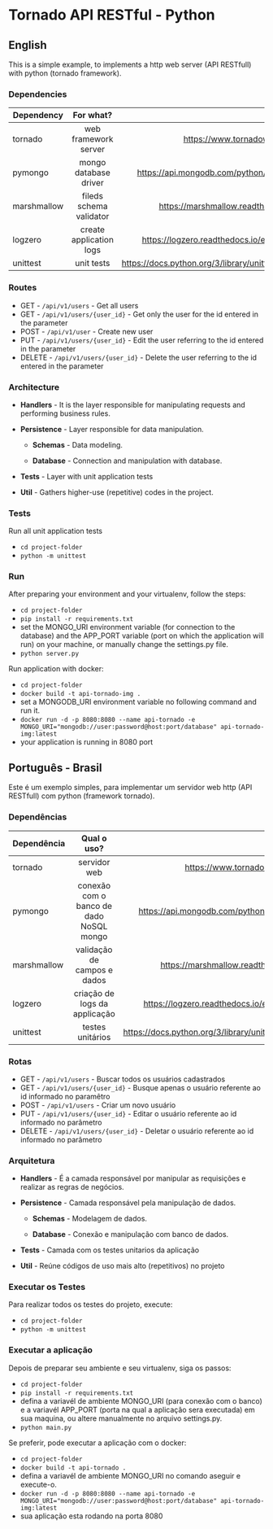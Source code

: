 # Tornado API RESTful - Python

## English

This is a simple example, to implements a http web server (API RESTfull) with python (tornado framework).


### Dependencies

| Dependency        | For what?           | Link  |
| ------------- |:-------------:| -----:|
| tornado | web framework server    |    https://www.tornadoweb.org/ |
| pymongo      | mongo database driver | https://api.mongodb.com/python/current/ |
| marshmallow      | fileds schema validator     |   https://marshmallow.readthedocs.io |
| logzero | create application logs   |    https://logzero.readthedocs.io/en/latest/ |
| unittest | unit tests   |    https://docs.python.org/3/library/unittest.html |


### Routes

* GET - `/api/v1/users` - Get all users
* GET - `/api/v1/users/{user_id}` - Get only the user for the id entered in the parameter
* POST - `/api/v1/user` - Create new user
* PUT - `/api/v1/users/{user_id}` - Edit the user referring to the id entered in the parameter
* DELETE - `/api/v1/users/{user_id}` - Delete the user referring to the id entered in the parameter

### Architecture

* **Handlers** - It is the layer responsible for manipulating requests and performing business rules.

* **Persistence** - Layer responsible for data manipulation.

    * **Schemas** - Data modeling.
    
    * **Database** - Connection and manipulation with database.
    
* **Tests** - Layer with unit application tests

* **Util** - Gathers higher-use (repetitive) codes in the project.


### Tests
Run all unit application tests
* `cd project-folder`
* `python -m unittest`

### Run
After preparing your environment and your virtualenv, follow the steps:

* `cd project-folder`
* `pip install -r requirements.txt`
*  set the MONGO_URI environment variable (for connection to the database) and the APP_PORT variable (port on which the application will run) on your machine, or manually change the settings.py file.
* `python server.py`

Run application with docker:
* `cd project-folder`
* `docker build -t api-tornado-img .`
*  set a MONGODB_URI environment variable no following command and run it.
* `docker run -d -p 8080:8080 --name api-tornado -e MONGO_URI="mongodb://user:password@host:port/database" api-tornado-img:latest`
* your application is running in 8080 port

##


## Português - Brasil

Este é um exemplo simples, para implementar um servidor web http (API RESTfull) com python (framework tornado).


### Dependências

| Dependência        | Qual o uso?           | Link  |
| ------------- |:-------------:| -----:|
| tornado | servidor web    |    https://www.tornadoweb.org/ |
| pymongo      | conexão com o banco de dado NoSQL mongo | https://api.mongodb.com/python/current/ |
| marshmallow      | validação de campos e dados     |   https://marshmallow.readthedocs.io |
| logzero | criação de logs da applicação   |    https://logzero.readthedocs.io/en/latest/ |
| unittest | testes unitários   |    https://docs.python.org/3/library/unittest.html |

### Rotas

* GET - `/api/v1/users` - Buscar todos os usuários cadastrados
* GET - `/api/v1/users/{user_id}` - Busque apenas o usuário referente ao id informado no paramêtro
* POST - `/api/v1/users` - Criar um novo usuário
* PUT - `/api/v1/users/{user_id}` - Editar o usuário referente ao id informado no parâmetro
* DELETE - `/api/v1/users/{user_id}` - Deletar o usuário referente ao id informado no parâmetro

### Arquitetura

* **Handlers** - É a camada responsável por manipular as requisições e realizar as regras de negócios.

* **Persistence** - Camada responsável pela manipulação de dados.

    * **Schemas** - Modelagem de dados.
    
    * **Database** - Conexão e manipulação com banco de dados.

* **Tests** - Camada com os testes unitarios da aplicação

* **Util** - Reúne códigos de uso mais alto (repetitivos) no projeto


### Executar os Testes
Para realizar todos os testes do projeto, execute:
* `cd project-folder`
* `python -m unittest`


### Executar a aplicação

Depois de preparar seu ambiente e seu virtualenv, siga os passos:

* `cd project-folder`
* `pip install -r requirements.txt`
*  defina a variavél de ambiente MONGO_URI (para conexão com o  banco) e a variavél APP_PORT (porta na qual a aplicação sera executada) em sua maquina, ou altere manualmente no arquivo settings.py.
* `python main.py`

Se preferir, pode executar a aplicação com o docker:
* `cd project-folder`
* `docker build -t api-tornado .`
* defina a variavél de ambiente MONGO_URI no comando aseguir e execute-o.
* `docker run -d -p 8080:8080 --name api-tornado -e MONGO_URI="mongodb://user:password@host:port/database" api-tornado-img:latest`
* sua aplicação esta rodando na porta 8080
